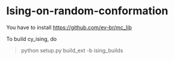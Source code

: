 # Ising-on-random-conformation

You have to install https://github.com/ev-br/mc_lib

To build cy_ising, do

> python setup.py build_ext -b ising_builds

